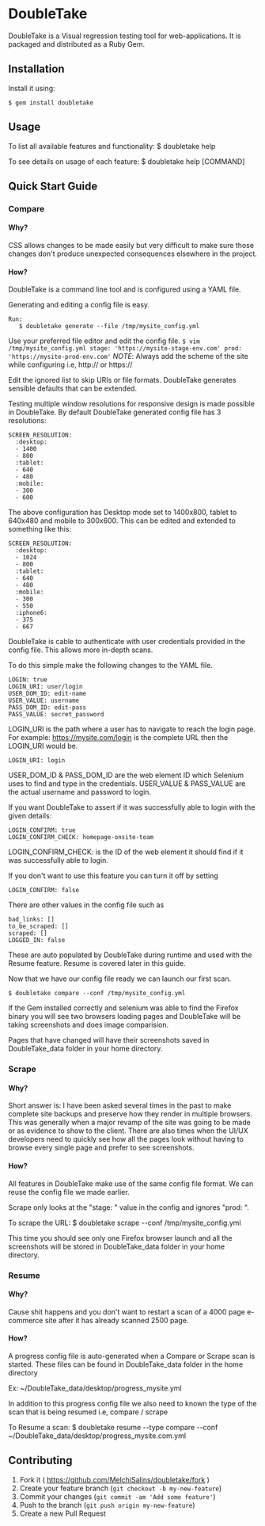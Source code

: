# DoubleTake

DoubleTake is a Visual regression testing tool for web-applications. It is packaged and distributed as a Ruby Gem.


## Installation


Install it using:

    $ gem install doubletake

## Usage

To list all available features and functionality:
    $ doubletake help

To see details on usage of each feature:
    $ doubletake help [COMMAND]

## Quick Start Guide

### Compare

#### Why?

CSS allows changes to be made easily but very difficult to make sure those changes don't produce unexpected
consequences elsewhere in the project.

#### How?

DoubleTake is a command line tool and is configured using a YAML file.

Generating and editing a config file is easy.
```
Run:
   $ doubletake generate --file /tmp/mysite_config.yml
```

Use your preferred file editor and edit the config file.
    ```
    $ vim /tmp/mysite_config.yml
    stage: 'https://mysite-stage-env.com'
    prod:  'https://mysite-prod-env.com'
    ```
*NOTE*: Always add the scheme of the site while configuring i.e, http:// or https://

Edit the ignored list to skip URIs or file formats. DoubleTake generates sensible defaults that can be extended.

Testing multiple window resolutions for responsive design is made possible in DoubleTake.
By default DoubleTake generated config file has 3 resolutions:

```
SCREEN_RESOLUTION:
  :desktop:
  - 1400
  - 800
  :tablet:
  - 640
  - 480
  :mobile:
  - 300
  - 600
```
The above configuration has Desktop mode set to 1400x800, tablet to 640x480 and mobile to 300x600. This can be edited and extended
to something like this:

```
SCREEN_RESOLUTION:
  :desktop:
  - 1024
  - 800
  :tablet:
  - 640
  - 480
  :mobile:
  - 300
  - 550
  :iphone6:
  - 375
  - 667
```

DoubleTake is cable to authenticate with user credentials provided in the config file. This allows more in-depth scans.

To do this simple make the following changes to the YAML file.
```
LOGIN: true
LOGIN_URI: user/login
USER_DOM_ID: edit-name
USER_VALUE: username
PASS_DOM_ID: edit-pass
PASS_VALUE: secret_password
```
LOGIN_URI is the path where a user has to navigate to reach the login page. For example:
https://mysite.com/login is the complete URL then the LOGIN_URI would be.
```
LOGIN_URI: login
```
USER_DOM_ID & PASS_DOM_ID are the web element ID which Selenium uses to find and type in the credentials.
USER_VALUE & PASS_VALUE are the actual username and password to login.

If you want DoubleTake to assert if it was successfully able to login with the given details:
```
LOGIN_CONFIRM: true
LOGIN_CONFIRM_CHECK: homepage-onsite-team
```

LOGIN_CONFIRM_CHECK: is the ID of the web element it should find if it was successfully able to login.

If you don't want to use this feature you can turn it off by setting
 ```
 LOGIN_CONFIRM: false
 ```
There are other values in the config file such as
```
bad_links: []
to_be_scraped: []
scraped: []
LOGGED_IN: false
```
These are auto populated by DoubleTake during runtime and used with the Resume feature. Resume is covered later in this guide.

Now that we have our config file ready we can launch our first scan.

    $ doubletake compare --conf /tmp/mysite_config.yml

If the Gem installed correctly and selenium was able to find the Firefox binary you will see two browsers loading pages and
DoubleTake will be taking screenshots and does image comparision.

Pages that have changed will have their screenshots saved in DoubleTake_data folder in your home directory.

### Scrape

#### Why?

Short answer is: I have been asked several times in the past to make complete site backups and preserve how they render in
multiple browsers. This was generally when a major revamp of the site was going to be made or as evidence to show to the client.
There are also times when the UI/UX developers need to quickly see how all the pages look without having to browse every single
page and prefer to see screenshots.

#### How?

All features in DoubleTake make use of the same config file format. We can reuse the config file we made earlier.

Scrape only looks at the "stage: " value in the config and ignores  "prod: ".

To scrape the URL:
    $ doubletake scrape --conf /tmp/mysite_config.yml

This time you should see only one Firefox browser launch and all the screenshots will be stored in DoubleTake_data folder in
your home directory.

### Resume

#### Why?

Cause shit happens and you don't want to restart a scan of a 4000 page e-commerce site after it has already scanned 2500 page.

#### How?

A progress config file is auto-generated when a Compare or Scrape scan is started. These files can be found in DoubleTake_data
folder in the home directory

Ex: ~/DoubleTake_data/desktop/progress_mysite.yml

In addition to this progress config file we also need to known the type of the scan that is being resumed i.e, compare / scrape

To Resume a scan:
    $ doubletake resume --type compare --conf ~/DoubleTake_data/desktop/progress_mysite.com.yml


## Contributing

1. Fork it ( https://github.com/MelchiSalins/doubletake/fork )
2. Create your feature branch (`git checkout -b my-new-feature`)
3. Commit your changes (`git commit -am 'Add some feature'`)
4. Push to the branch (`git push origin my-new-feature`)
5. Create a new Pull Request
